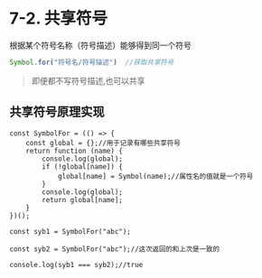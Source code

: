 # 7-2. 共享符号

根据某个符号名称（符号描述）能够得到同一个符号

```js
Symbol.for("符号名/符号描述")  //获取共享符号
```

> 即便都不写符号描述,也可以共享

## 共享符号原理实现

```
const SymbolFor = (() => {
    const global = {};//用于记录有哪些共享符号
    return function (name) {
        console.log(global);
        if (!global[name]) {
            global[name] = Symbol(name);//属性名的值就是一个符号
        }
        console.log(global);
        return global[name];
    }
})();

const syb1 = SymbolFor("abc");

const syb2 = SymbolFor("abc");//这次返回的和上次是一致的

console.log(syb1 === syb2);//true
```